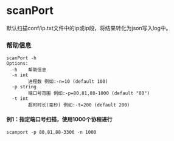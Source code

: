 # scanPort

默认扫描conf/ip.txt文件中的ip或ip段，将结果转化为json写入log中。

### 帮助信息
```
scanPort -h 
Options:
  -h    帮助信息
  -n int
        进程数 例如:-n=10 (default 100)
  -p string
        端口号范围 例如:-p=80,81,88-1000 (default "80")
  -t int
        超时时长(毫秒) 例如:-t=200 (default 200)

```

#### 例1：指定端口号扫描，使用1000个协程进行
```
scanport -p 80,81,88-3306 -n 1000 
```
